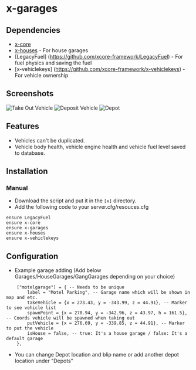 # x-garages

## Dependencies
- [x-core](https://github.com/xcore-framework/x-core)
- [x-houses](https://github.com/xcore-framework/x-houses) - For house garages
- [LegacyFuel] (https://github.com/xcore-framework/LegacyFuel) - For fuel physics and saving the fuel
- [x-vehiclekeys] (https://github.com/xcore-framework/x-vehiclekeys) - For vehicle ownership

## Screenshots
![Take Out Vehicle](https://imgur.com/dSoE1mZ.png)
![Deposit Vehicle](https://imgur.com/c8xe0lm.png)
![Depot](https://imgur.com/V9byViV.png)

## Features
- Vehicles can't be duplicated.
- Vehicle body health, vehicle engine health and vehicle fuel level saved to database.

## Installation
### Manual
- Download the script and put it in the `[x]` directory.
- Add the following code to your server.cfg/resouces.cfg
```
ensure LegacyFuel
ensure x-core
ensure x-garages
ensure x-houses
ensure x-vehiclekeys
```

## Configuration
- Example garage adding (Add below Garages/HouseGarages/GangGarages depending on your choice)
```
    ["motelgarage"] = { -- Needs to be unique
        label = "Motel Parking", -- Garage name which will be shown in map and etc.
        takeVehicle = {x = 273.43, y = -343.99, z = 44.91}, -- Marker to see vehicle list
        spawnPoint = {x = 270.94, y = -342.96, z = 43.97, h = 161.5}, -- Coords vehicle will be spawned when taking out
        putVehicle = {x = 276.69, y = -339.85, z = 44.91}, -- Marker to put the vehicle
        isHouse = false, -- true: It's a house garage / false: It's a default garage
    },
```
- You can change Depot location and blip name or add another depot location under "Depots"
